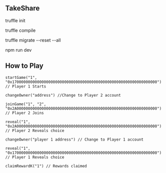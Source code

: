 ## TakeShare
truffle init

truffle compile

truffle migrate --reset --all

npm run dev

## How to Play
```startGame("1", "0x1700000000000000000000000000000000000000000000000000000000000000") // Player 1 Starts ```

```changeOwner("address") //Change to Player 2 account ```

```joinGame("1", "2", "0x2A00000000000000000000000000000000000000000000000000000000000000") // Player 2 Joins ```

```reveal("1", "0x2A00000000000000000000000000000000000000000000000000000000000000") // Player 2 Reveals choice ```

```changeOwner("player 1 address") // Change to Player 1 account ```

```reveal("1", "0x1700000000000000000000000000000000000000000000000000000000000000") // Player 1 Reveals choice ```

```claimRewardK("1") // Rewards claimed ```
